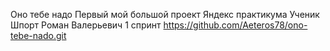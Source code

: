 Оно тебе надо
Первый мой большой проект Яндекс практикума
Ученик Шпорт Роман Валерьевич
1 спринт
https://github.com/Aeteros78/ono-tebe-nado.git

